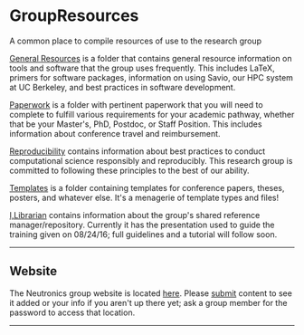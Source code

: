# GroupResources
A common place to compile resources of use to the research group

[General Resources](./general-resources/) is a folder that contains general
resource information on tools and software that the group uses frequently. This
includes LaTeX, primers for software packages, information on using Savio, our
HPC system at UC Berkeley, and best practices in software development. 

[Paperwork](./paperwork/) is a folder with pertinent paperwork that you will
need to complete to fulfill various requirements for your academic pathway,
whether that be your Master's, PhD, Postdoc, or Staff Position. This includes information about conference travel and reimbursement.

[Reproducibility](./reproducibility/) contains information about best practices
to conduct computational science responsibly and reproducibly. This research
group is committed to following these principles to the best of our ability.

[Templates](./templates/) is a folder containing templates for conference
papers, theses, posters, and whatever else. It's a menagerie of template types
and files!  

[I,Librarian](./ilibrarian/) contains information about the group's shared reference
manager/repository. Currently it has the presentation used to guide the training
given on 08/24/16; full guidelines and a tutorial will follow soon.  

---

## Website

The Neutronics group website is located
[here](http://neutronics.nuc.berkeley.edu). Please
[submit](http://neutronics.nuc.berkeley.edu/submit/) content to see it
added or your info if you aren't up there yet; ask a group member for
the password to access that location.

---
